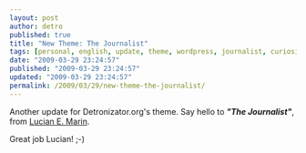 ```yaml
---
layout: post
author: detro
published: true
title: "New Theme: The Journalist"
tags: [personal, english, update, theme, wordpress, journalist, curiosity, graphics, new, wp]
date: "2009-03-29 23:24:57"
published: "2009-03-29 23:24:57"
updated: "2009-03-29 23:24:57"
permalink: /2009/03/29/new-theme-the-journalist/
---
```


Another update for Detronizator.org's theme.
Say hello to <strong><em>"The Journalist"</em></strong>, from <a href="http://lucianmarin.com/page/themes/">Lucian E. Marin</a>.

Great job Lucian! ;-)
